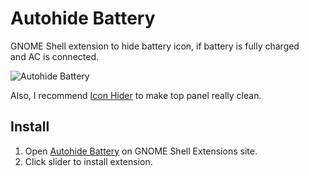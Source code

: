 # Autohide Battery

GNOME Shell extension to hide battery icon, if battery is fully charged
and AC is connected.

![Autohide Battery](http://ai.github.io/autohide-battery/screenshot.png)

Also, I recommend [Icon Hider] to make top panel really clean.

[Icon Hider]: https://extensions.gnome.org/extension/351/icon-hider/
[Antisocial Menu]: https://extensions.gnome.org/extension/547/antisocial-menu/

## Install

1. Open [Autohide Battery] on GNOME Shell Extensions site.
2. Click slider to install extension.

[Autohide Battery]: https://extensions.gnome.org/extension/595/autohide-battery/
